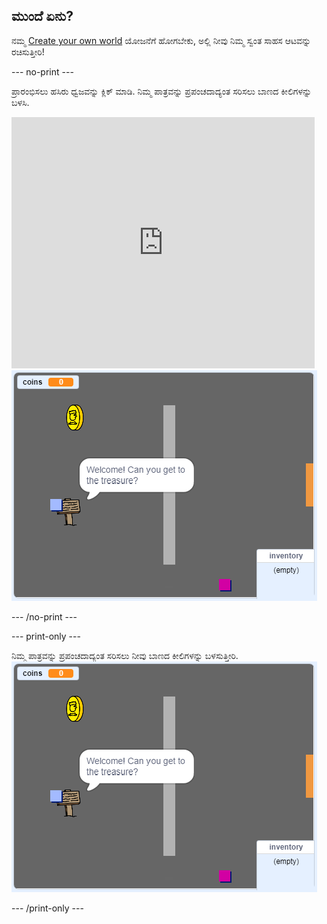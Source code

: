 ## ಮುಂದೆ ಏನು?

ನಮ್ಮ [Create your own world](https://projects.raspberrypi.org/en/projects/create-your-own-world?utm_source=pathway&utm_medium=whatnext&utm_campaign=projects) ಯೋಜನೆಗೆ ಹೋಗಬೇಕು, ಅಲ್ಲಿ ನೀವು ನಿಮ್ಮ ಸ್ವಂತ ಸಾಹಸ ಆಟವನ್ನು ರಚಿಸುತ್ತೀರಿ!

\--- no-print \---

ಪ್ರಾರಂಭಿಸಲು ಹಸಿರು ಧ್ವಜವನ್ನು ಕ್ಲಿಕ್ ಮಾಡಿ. ನಿಮ್ಮ ಪಾತ್ರವನ್ನು ಪ್ರಪಂಚದಾದ್ಯಂತ ಸರಿಸಲು ಬಾಣದ ಕೀಲಿಗಳನ್ನು ಬಳಸಿ.

<div class="scratch-preview">
  <iframe allowtransparency="true" width="485" height="402" src="https://scratch.mit.edu/projects/embed/258757783/?autostart=false" frameborder="0" scrolling="no"></iframe>
  <img src="images/create-showcase.png">
</div>

\--- /no-print \---

\--- print-only \---

ನಿಮ್ಮ ಪಾತ್ರವನ್ನು ಪ್ರಪಂಚದಾದ್ಯಂತ ಸರಿಸಲು ನೀವು ಬಾಣದ ಕೀಲಿಗಳನ್ನು ಬಳಸುತ್ತೀರಿ. ![showcase.png](images/create-showcase.png)

\--- /print-only \---